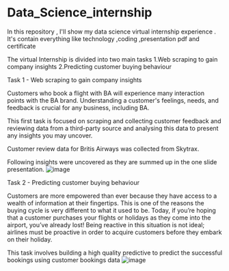 # Data_Science_internship
In this repository , I'll show my data science virtual internship experience . It's contain everything like technology ,coding ,presentation pdf and certificate 

The virtual Internship is divided into two main tasks
1.Web scraping to gain company insights
2.Predicting customer buying behaviour

Task 1 - Web scraping to gain company insights

Customers who book a flight with BA will experience many interaction points with the BA brand. Understanding a customer's feelings, needs, and feedback is crucial for any business, including BA.

This first task is focused on scraping and collecting customer feedback and reviewing data from a third-party source and analysing this data to present any insights you may uncover.

Customer review data for Britis Airways was collected from Skytrax.

Following insights were uncovered as they are summed up in the one slide presentation.
![image](https://github.com/aneykaushik/Data_Science_internship/assets/108425766/b995a3b1-5f73-405d-a186-0d9c9bc2561c)

Task 2 - Predicting customer buying behaviour

Customers are more empowered than ever because they have access to a wealth of information at their fingertips. This is one of the reasons the buying cycle is very different to what it used to be. Today, if you’re hoping that a customer purchases your flights or holidays as they come into the airport, you’ve already lost! Being reactive in this situation is not ideal; airlines must be proactive in order to acquire customers before they embark on their holiday.

This task involves building a high quality predictive to predict the successful bookings using customer bookings data
![image](https://github.com/aneykaushik/Data_Science_internship/assets/108425766/5f0048f3-10af-4800-a2a2-78b2b18039de)



